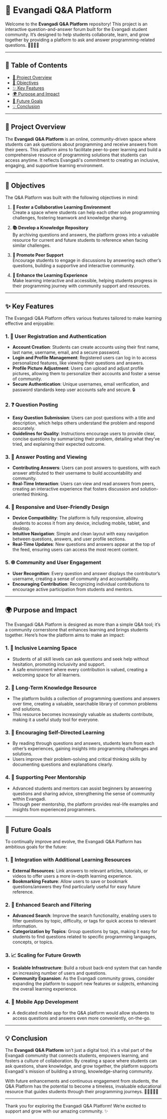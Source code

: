 # 🚀 Evangadi Q&A Platform

Welcome to the **Evangadi Q&A Platform** repository! This project is an interactive question-and-answer forum built for the Evangadi student community. It’s designed to help students collaborate, learn, and grow together by providing a platform to ask and answer programming-related questions. 🧑‍💻👩‍💻

---

## 📖 Table of Contents
- [📜 Project Overview](#-project-overview)
- [🎯 Objectives](#-objectives)
- [✨ Key Features](#-key-features)
- [🌍 Purpose and Impact](#-purpose-and-impact)
- [🔮 Future Goals](#-future-goals)
- [💡 Conclusion](#-conclusion)

---

## 📜 Project Overview
The **Evangadi Q&A Platform** is an online, community-driven space where students can ask questions about programming and receive answers from their peers. This platform aims to facilitate peer-to-peer learning and build a comprehensive resource of programming solutions that students can access anytime. It reflects Evangadi's commitment to creating an inclusive, engaging, and supportive learning environment.

---

## 🎯 Objectives

The Q&A Platform was built with the following objectives in mind:

1. **🤝 Foster a Collaborative Learning Environment**  
   Create a space where students can help each other solve programming challenges, fostering teamwork and knowledge sharing.

2. **📚 Develop a Knowledge Repository**  
   By archiving questions and answers, the platform grows into a valuable resource for current and future students to reference when facing similar challenges.

3. **💬 Promote Peer Support**  
   Encourage students to engage in discussions by answering each other’s questions, building a supportive and interactive community.

4. **🌱 Enhance the Learning Experience**  
   Make learning interactive and accessible, helping students progress in their programming journey with community support and resources.

---

## ✨ Key Features

The Evangadi Q&A Platform offers various features tailored to make learning effective and enjoyable:

### 1. 🔑 **User Registration and Authentication**
   - **Account Creation**: Students can create accounts using their first name, last name, username, email, and a secure password.
   - **Login and Profile Management**: Registered users can log in to access personalized features, like viewing their questions and answers.
   - **Profile Picture Adjustment**: Users can upload and adjust profile pictures, allowing them to personalize their accounts and foster a sense of community. 
   - **Secure Authentication**: Unique usernames, email verification, and password standards keep user accounts safe and secure. 🔒

### 2. ❓ **Question Posting**
   - **Easy Question Submission**: Users can post questions with a title and description, which helps others understand the problem and respond accurately.
   - **Guidelines for Quality**: Instructions encourage users to provide clear, concise questions by summarizing their problem, detailing what they’ve tried, and explaining their expected outcome.

### 3. 💬 **Answer Posting and Viewing**
   - **Contributing Answers**: Users can post answers to questions, with each answer attributed to their username to build accountability and community.
   - **Real-Time Interaction**: Users can view and read answers from peers, creating an interactive experience that fosters discussion and solution-oriented thinking.

### 4. 📱 **Responsive and User-Friendly Design**
   - **Device Compatibility**: The platform is fully responsive, allowing students to access it from any device, including mobile, tablet, and desktop.
   - **Intuitive Navigation**: Simple and clean layout with easy navigation between questions, answers, and user profile sections.
   - **Real-Time Updates**: New questions and answers appear at the top of the feed, ensuring users can access the most recent content.

### 5. 🌐 **Community and User Engagement**
   - **User Recognition**: Every question and answer displays the contributor’s username, creating a sense of community and accountability.
   - **Encouraging Contribution**: Recognizing individual contributions to encourage active participation from students and mentors.

---

## 🌍 Purpose and Impact

The Evangadi Q&A Platform is designed as more than a simple Q&A tool; it’s a community cornerstone that enhances learning and brings students together. Here’s how the platform aims to make an impact:

### 1. **💬 Inclusive Learning Space**
   - Students of all skill levels can ask questions and seek help without hesitation, promoting inclusivity and support.
   - A safe environment where every contribution is valued, creating a welcoming space for all learners.

### 2. **📘 Long-Term Knowledge Resource**
   - The platform builds a collection of programming questions and answers over time, creating a valuable, searchable library of common problems and solutions.
   - This resource becomes increasingly valuable as students contribute, making it a useful study tool for everyone.

### 3. **🌱 Encouraging Self-Directed Learning**
   - By reading through questions and answers, students learn from each other’s experiences, gaining insights into programming challenges and solutions.
   - Users improve their problem-solving and critical thinking skills by documenting questions and explanations clearly.

### 4. **🌟 Supporting Peer Mentorship**
   - Advanced students and mentors can assist beginners by answering questions and sharing advice, strengthening the sense of community within Evangadi.
   - Through peer mentorship, the platform provides real-life examples and insights from experienced programmers.

---

## 🔮 Future Goals

To continually improve and evolve, the Evangadi Q&A Platform has ambitious goals for the future:

### 1. **📂 Integration with Additional Learning Resources**
   - **External Resources**: Link answers to relevant articles, tutorials, or videos to offer users a more in-depth learning experience.
   - **Bookmarking Feature**: Allow users to save or bookmark questions/answers they find particularly useful for easy future reference.

### 2. **🔎 Enhanced Search and Filtering**
   - **Advanced Search**: Improve the search functionality, enabling users to filter questions by topic, difficulty, or tags for quick access to relevant information.
   - **Categorization by Topics**: Group questions by tags, making it easy for students to find questions related to specific programming languages, concepts, or topics.

### 3. **📈 Scaling for Future Growth**
   - **Scalable Infrastructure**: Build a robust back-end system that can handle an increasing number of users and questions.
   - **Community Expansion**: As the Evangadi community grows, consider expanding the platform to support new features or subjects, enhancing the overall learning experience.

### 4. **📱 Mobile App Development**
   - A dedicated mobile app for the Q&A platform would allow students to access questions and answers even more conveniently, on-the-go.

---

## 💡 Conclusion

The **Evangadi Q&A Platform** isn’t just a digital tool; it’s a vital part of the Evangadi community that connects students, empowers learning, and fosters a culture of collaboration. By creating a space where students can ask questions, share knowledge, and grow together, the platform supports Evangadi's mission of building a strong, knowledge-sharing community. 

With future enhancements and continuous engagement from students, the Q&A Platform has the potential to become a timeless, invaluable educational resource that guides students through their programming journeys. 🌟👩‍🎓👨‍🎓

--- 

Thank you for exploring the Evangadi Q&A Platform! We’re excited to support and grow with our amazing community. ✨
